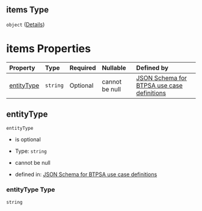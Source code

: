 ## items Type

`object` ([Details](btpsa-usecase-properties-services-items-allof-1-then-allof-83-then-allof-0-then-properties-parameters-properties-writepermissions-items.md))

# items Properties

| Property                  | Type     | Required | Nullable       | Defined by                                                                                                                                                                                                                                                                                                                                                                  |
| :------------------------ | :------- | :------- | :------------- | :-------------------------------------------------------------------------------------------------------------------------------------------------------------------------------------------------------------------------------------------------------------------------------------------------------------------------------------------------------------------------- |
| [entityType](#entitytype) | `string` | Optional | cannot be null | [JSON Schema for BTPSA use case definitions](btpsa-usecase-properties-services-items-allof-1-then-allof-83-then-allof-0-then-properties-parameters-properties-writepermissions-items-properties-entitytype.md "undefined#/properties/services/items/allOf/1/then/allOf/83/then/allOf/0/then/properties/parameters/properties/writePermissions/items/properties/entityType") |

## entityType



`entityType`

*   is optional

*   Type: `string`

*   cannot be null

*   defined in: [JSON Schema for BTPSA use case definitions](btpsa-usecase-properties-services-items-allof-1-then-allof-83-then-allof-0-then-properties-parameters-properties-writepermissions-items-properties-entitytype.md "undefined#/properties/services/items/allOf/1/then/allOf/83/then/allOf/0/then/properties/parameters/properties/writePermissions/items/properties/entityType")

### entityType Type

`string`
